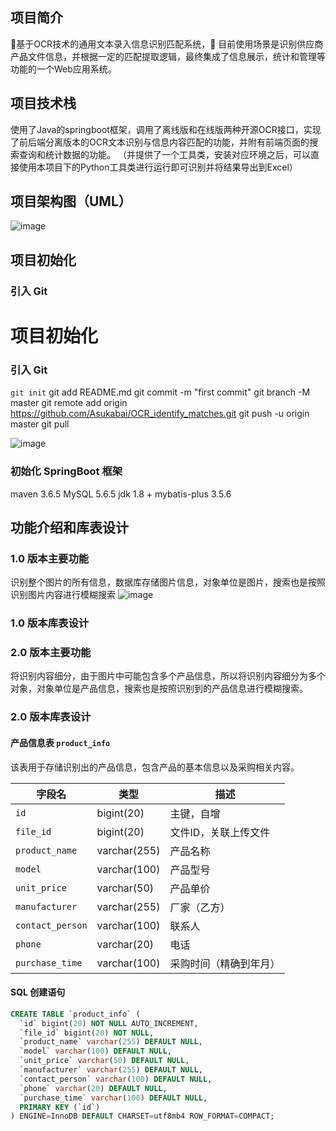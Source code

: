 ## 项目简介

🌈基于OCR技术的通用文本录入信息识别匹配系统，🙇 目前使用场景是识别供应商产品文件信息，并根据一定的匹配提取逻辑，最终集成了信息展示，统计和管理等功能的一个Web应用系统。

## 项目技术栈

使用了Java的springboot框架，调用了离线版和在线版两种开源OCR接口，实现了前后端分离版本的OCR文本识别与信息内容匹配的功能，并附有前端页面的搜索查询和统计数据的功能。
（并提供了一个工具类，安装对应环境之后，可以直接使用本项目下的Python工具类进行运行即可识别并将结果导出到Excel）

## 项目架构图（UML）

![image](https://github.com/user-attachments/assets/460973a1-6bf2-4bdb-9adf-2e5ca9e0e510)

## 项目初始化

### 引入 Git

# 项目初始化

### 引入 Git

```git init```
git add README.md
git commit -m "first commit"
git branch -M master
git remote add origin https://github.com/Asukabai/OCR_identify_matches.git
git push -u origin master
git pull


![image](https://github.com/user-attachments/assets/bee5833f-d8e5-42ad-bd20-bc67b3686d86)

### 初始化 SpringBoot 框架
maven 3.6.5
MySQL 5.6.5
jdk 1.8 + mybatis-plus 3.5.6

## 功能介绍和库表设计

### 1.0 版本主要功能
识别整个图片的所有信息，数据库存储图片信息，对象单位是图片，搜索也是按照识别图片内容进行模糊搜索
![image](https://github.com/user-attachments/assets/423d39b0-a4b7-4da5-ae7d-faf8d8819113)

### 1.0 版本库表设计

### 2.0 版本主要功能
将识别内容细分，由于图片中可能包含多个产品信息，所以将识别内容细分为多个对象，对象单位是产品信息，搜索也是按照识别到的产品信息进行模糊搜索。

### 2.0 版本库表设计

#### 产品信息表 `product_info`
该表用于存储识别出的产品信息，包含产品的基本信息以及采购相关内容。

| 字段名           | 类型           | 描述                   |
| ---------------- | -------------- | ---------------------- |
| `id`             | bigint(20)      | 主键，自增              |
| `file_id`        | bigint(20)      | 文件ID，关联上传文件   |
| `product_name`   | varchar(255)    | 产品名称               |
| `model`          | varchar(100)    | 产品型号               |
| `unit_price`     | varchar(50)     | 产品单价               |
| `manufacturer`   | varchar(255)    | 厂家（乙方）           |
| `contact_person` | varchar(100)    | 联系人                 |
| `phone`          | varchar(20)     | 电话                   |
| `purchase_time`  | varchar(100)    | 采购时间（精确到年月） |

#### SQL 创建语句

```sql
CREATE TABLE `product_info` (
  `id` bigint(20) NOT NULL AUTO_INCREMENT,
  `file_id` bigint(20) NOT NULL,
  `product_name` varchar(255) DEFAULT NULL,
  `model` varchar(100) DEFAULT NULL,
  `unit_price` varchar(50) DEFAULT NULL,
  `manufacturer` varchar(255) DEFAULT NULL,
  `contact_person` varchar(100) DEFAULT NULL,
  `phone` varchar(20) DEFAULT NULL,
  `purchase_time` varchar(100) DEFAULT NULL,
  PRIMARY KEY (`id`)
) ENGINE=InnoDB DEFAULT CHARSET=utf8mb4 ROW_FORMAT=COMPACT;
